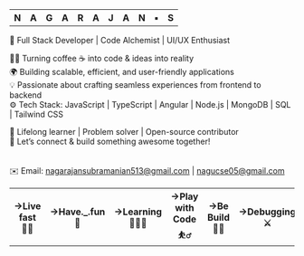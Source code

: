 
<table>
    <tr><th>N</th>
        <th>A</th>
        <th>G</th>
        <th>A</th>
        <th>R</th>
        <th>A</th>
        <th>J</th>
        <th>A</th>
        <th>N</th>
        <th>▪️</th>
        <th>S</th>
    </tr>
</table>
🚀 Full Stack Developer | Code Alchemist | UI/UX Enthusiast

<br>

👨‍💻 Turning coffee ☕ into code & ideas into reality<br>
🌍 Building scalable, efficient, and user-friendly applications<br>
💡 Passionate about crafting seamless experiences from frontend to backend<br>
⚙️ Tech Stack: JavaScript | TypeScript | Angular | Node.js | MongoDB | SQL | Tailwind CSS<br>

📌 Lifelong learner | Problem solver | Open-source contributor<br>
💬 Let’s connect & build something awesome together!<br>
<br>
<br>
✉️ Email: nagarajansubramanian513@gmail.com  | nagucse05@gmail.com
<br>
<table>
    <tr ><th>->Live fast   🚴‍♂️ </th>
        <th>->Have._.fun  🕺</th>
        <th>->Learning  👨🏾‍💻</th>
        <th>->Play with Code   ⛹️‍♂️</th>
        <th>->Be Build   🏋️‍♀️</th>
        <th>->Debugging    ⚔️</th>
        <th>->Die young   ⚰️</th></tr>
</table>

